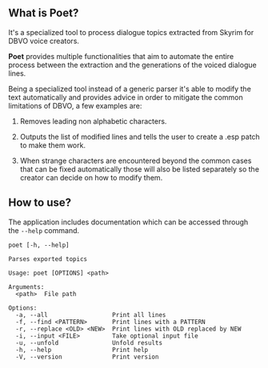 ## What is Poet?

It's a specialized tool to process dialogue topics extracted from Skyrim for DBVO voice creators.

**Poet** provides multiple functionalities that aim to automate the entire process between the extraction and the generations of the voiced dialogue lines.

Being a specialized tool instead of a generic parser it's able to modify the text automatically and provides advice in order to mitigate the common limitations of DBVO, a few examples are:

1. Removes leading non alphabetic characters.

2. Outputs the list of modified lines and tells the user to create a .esp patch to make them work.

3. When strange characters are encountered beyond the common cases that can be fixed automatically those will also be listed separately so the creator can decide on how to modify them.

## How to use?

The application includes documentation which can be accessed through the `--help` command.

`poet [-h, --help]`

```
Parses exported topics

Usage: poet [OPTIONS] <path>

Arguments:
  <path>  File path

Options:
  -a, --all                  Print all lines
  -f, --find <PATTERN>       Print lines with a PATTERN
  -r, --replace <OLD> <NEW>  Print lines with OLD replaced by NEW
  -i, --input <FILE>         Take optional input file
  -u, --unfold               Unfold results
  -h, --help                 Print help
  -V, --version              Print version
```

